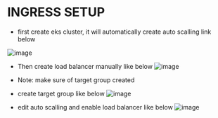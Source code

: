 # INGRESS SETUP

- first create eks cluster, it will automatically create auto scalling link below

![image](https://user-images.githubusercontent.com/50055329/179918772-02b06ac2-30e2-4b00-9b21-8218b20669ed.png)

- Then create load balancer manually like below
![image](https://user-images.githubusercontent.com/50055329/179919390-79c096d5-b4ed-4497-a21e-6cab5e4342c2.png)
- Note: make sure of target group created
- create target group like below
![image](https://user-images.githubusercontent.com/50055329/179919983-dfa27d64-9b48-4d32-a1ea-53e9b50118bd.png)

- edit auto scalling and enable load balancer like below
![image](https://user-images.githubusercontent.com/50055329/179920520-a504c5b1-0bae-43b3-9b58-9e28a7938104.png)
